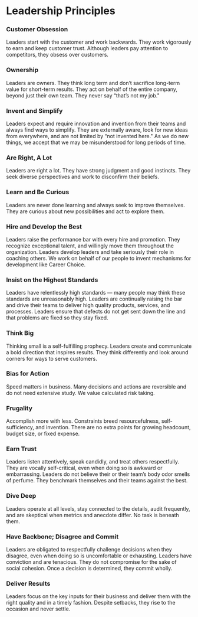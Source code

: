# Leadership Principles

### Customer Obsession

Leaders start with the customer and work backwards. They work vigorously to earn and keep customer trust. Although leaders pay attention to competitors, they obsess over customers.

### Ownership

Leaders are owners. They think long term and don’t sacrifice long-term value for short-term results. They act on behalf of the entire company, beyond just their own team. They never say “that’s not my job."

### Invent and Simplify

Leaders expect and require innovation and invention from their teams and always find ways to simplify. They are externally aware, look for new ideas from everywhere, and are not limited by “not invented here." As we do new things, we accept that we may be misunderstood for long periods of time.

### Are Right, A Lot

Leaders are right a lot. They have strong judgment and good instincts. They seek diverse perspectives and work to disconfirm their beliefs.

### Learn and Be Curious

Leaders are never done learning and always seek to improve themselves. They are curious about new possibilities and act to explore them.

### Hire and Develop the Best

Leaders raise the performance bar with every hire and promotion. They recognize exceptional talent, and willingly move them throughout the organization. Leaders develop leaders and take seriously their role in coaching others. We work on behalf of our people to invent mechanisms for development like Career Choice.

### Insist on the Highest Standards

Leaders have relentlessly high standards — many people may think these standards are unreasonably high. Leaders are continually raising the bar and drive their teams to deliver high quality products, services, and processes. Leaders ensure that defects do not get sent down the line and that problems are fixed so they stay fixed.

### Think Big

Thinking small is a self-fulfilling prophecy. Leaders create and communicate a bold direction that inspires results. They think differently and look around corners for ways to serve customers.

### Bias for Action

Speed matters in business. Many decisions and actions are reversible and do not need extensive study. We value calculated risk taking. 

### Frugality

Accomplish more with less. Constraints breed resourcefulness, self-sufficiency, and invention. There are no extra points for growing headcount, budget size, or fixed expense.

### Earn Trust

Leaders listen attentively, speak candidly, and treat others respectfully. They are vocally self-critical, even when doing so is awkward or embarrassing. Leaders do not believe their or their team’s body odor smells of perfume. They benchmark themselves and their teams against the best.

### Dive Deep

Leaders operate at all levels, stay connected to the details, audit frequently, and are skeptical when metrics and anecdote differ. No task is beneath them.

### Have Backbone; Disagree and Commit

Leaders are obligated to respectfully challenge decisions when they disagree, even when doing so is uncomfortable or exhausting. Leaders have conviction and are tenacious. They do not compromise for the sake of social cohesion. Once a decision is determined, they commit wholly.

### Deliver Results

Leaders focus on the key inputs for their business and deliver them with the right quality and in a timely fashion. Despite setbacks, they rise to the occasion and never settle.

